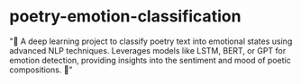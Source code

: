 # poetry-emotion-classification
 "🚀 A deep learning project to classify poetry text into emotional states using advanced NLP techniques. Leverages models like LSTM, BERT, or GPT for emotion detection, providing insights into the sentiment and mood of poetic compositions. 🌟"
